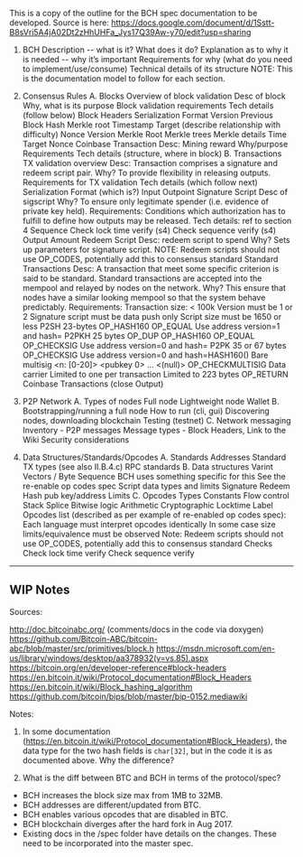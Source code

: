 This is a copy of the outline for the BCH spec documentation to be developed. Source is here: https://docs.google.com/document/d/1Sstt-B8sVri5A4jA02Dt2zHhUHFa_Jys17Q39Aw-y70/edit?usp=sharing


1. BCH
	Description -- what is it? What does it do?
	Explanation as to why it is needed -- why it’s important
	Requirements for why (what do you need to implement/use/consume)
	Technical details of its structure
	NOTE: This is the documentation model to follow for each section.

2. Consensus Rules
	A. Blocks
		Overview of block validation
			Desc of block
			Why, what is its purpose
			Block validation requirements
			Tech details (follow below)
		Block Headers
			Serialization Format
				Version
				Previous Block Hash
				Merkle root
				Timestamp
				Target (describe relationship with difficulty)
				Nonce
			Version
			Merkle Root
				Merkle trees
				Merkle details
			Time
			Target
			Nonce
		Coinbase Transaction
			Desc: Mining reward
			Why/purpose
			Requirements
			Tech details (structure, where in block)
	B. Transactions
		TX validation overview
			Desc: Transaction comprises a signature and redeem script pair. 
			Why? To provide flexibility in releasing outputs.
			Requirements for TX validation
			Tech details (which follow next)
		Serialization Format (which is?)
		Input
			Outpoint
			Signature Script
				Desc of sigscript
				Why? To ensure only legitimate spender (i.e. evidence of private key held). 
				Requirements: Conditions which authorization has to fulfill to define how outputs may be released.
				Tech details: ref to section 4
			Sequence
				Check lock time verify (s4)
				Check sequence verify (s4)
		Output
			Amount
			Redeem Script
				Desc: redeem script to spend
				Why? Sets up parameters for signature script.
				NOTE: Redeem scripts should not use OP_CODES, potentially add this to consensus standard
			Standard Transactions
				Desc: A transaction that meet some specific criterion is said to be standard. Standard transactions are accepted into the mempool and relayed by nodes on the network. 
				Why? This ensure that nodes have a similar looking mempool so that the system behave predictably.
				Requirements:
					Transaction size: < 100k
					Version must be 1 or 2
					Signature script must be data push only
					Script size must be 1650 or less
				P2SH
					23-bytes
					OP_HASH160
					<reedem script hash>
					OP_EQUAL
					Use address version=1 and hash=<reedem script hash>
				P2PKH
					25 bytes
					OP_DUP
					OP_HASH160
					<public key hash>
					OP_EQUAL
					OP_CHECKSIG
					Use address version=0 and hash=<public key hash> 
				P2PK
					35 or 67 bytes
					<public key>
					OP_CHECKSIG
					Use address version=0 and hash=HASH160(<public key>)
				Bare multisig
					<n: [0-20]>
					<pubkey 0>
					…
					<pubkey n>
					<(null)>
					OP_CHECKMULTISIG
				Data carrier
					Limited to one per transaction
					Limited to 223 bytes
					OP_RETURN
					<push data>
			Coinbase Transactions (close Output)

3. P2P Network
	A. Types of nodes
		Full node
		Lightweight node
		Wallet
	B. Bootstrapping/running a full node
		How to run (cli, gui)
		Discovering nodes, downloading blockchain
		Testing (testnet)
	C. Network messaging
		Inventory - P2P messages
		Message types - Block Headers, Link to the Wiki
		Security considerations

4. Data Structures/Standards/Opcodes
	A. Standards
		Addresses
		Standard TX types (see also II.B.4.c)
		RPC standards
	B. Data structures
		Varint
		Vectors / Byte Sequence
			BCH uses something specific for this 
			See the re-enable op codes spec
		Script data types and limits
			Signature
			Redeem
			Hash pub key/address
			Limits
	C. Opcodes
		Types 
			Constants 
			Flow control 
			Stack 
			Splice 
			Bitwise logic
			Arithmetic 
			Cryptographic 
			Locktime 
			Label
		Opcodes list (described as per example of re-enabled op codes spec):
			Each language must interpret opcodes identically
			In some case size limits/equivalence must be observed
			Note: Redeem scripts should not use OP_CODES, potentially add this to consensus standard
		Checks
			Check lock time verify
			Check sequence verify


-----------------------
## WIP Notes

Sources:

http://doc.bitcoinabc.org/ (comments/docs in the code via doxygen)
https://github.com/Bitcoin-ABC/bitcoin-abc/blob/master/src/primitives/block.h
https://msdn.microsoft.com/en-us/library/windows/desktop/aa378932(v=vs.85).aspx
https://bitcoin.org/en/developer-reference#block-headers
https://en.bitcoin.it/wiki/Protocol_documentation#Block_Headers
https://en.bitcoin.it/wiki/Block_hashing_algorithm
https://github.com/bitcoin/bips/blob/master/bip-0152.mediawiki


Notes:

1) In some documentation (https://en.bitcoin.it/wiki/Protocol_documentation#Block_Headers), the data type for the two hash fields is `char[32]`, but in the code it is as documented above. Why the difference? 

2) What is the diff between BTC and BCH in terms of the protocol/spec? 
- BCH increases the block size max from 1MB to 32MB. 
- BCH addresses are different/updated from BTC.
- BCH enables various opcodes that are disabled in BTC.
- BCH blockchain diverges after the hard fork in Aug 2017.
- Existing docs in the /spec folder have details on the changes. These need to be incorporated into the master spec.